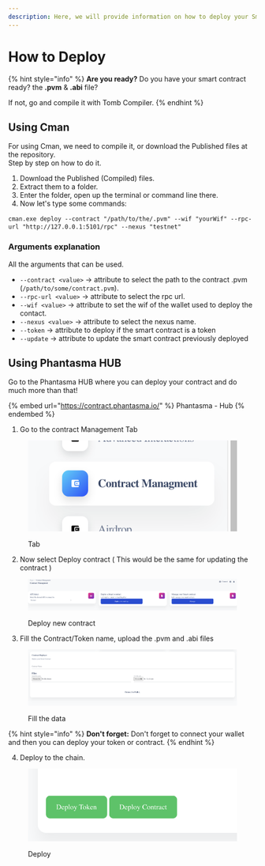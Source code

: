 ```yaml
---
description: Here, we will provide information on how to deploy your Smart Contract
---
```


# How to Deploy

{% hint style="info" %}
**Are you ready?** Do you have your smart contract ready? the **.pvm** & **.abi** file?

If not, go and compile it with Tomb Compiler.
{% endhint %}

## Using Cman

For using Cman, we need to compile it, or download the Published files at the repository.\
Step by step on how to do it.

1. Download the Published (Compiled) files.
2. Extract them to a folder.
3. Enter the folder, open up the terminal or command line there.
4. Now let's type some commands:

```
cman.exe deploy --contract "/path/to/the/.pvm" --wif "yourWif" --rpc-url "http://127.0.0.1:5101/rpc" --nexus "testnet"
```

### Arguments explanation

All the arguments that can be used.

* `--contract <value>` -> attribute to select the path to the contract .pvm (`/path/to/some/contract.pvm`).
* `--rpc-url <value>` -> attribute to select the rpc url.
* `--wif <value>` -> attribute to set the wif of the wallet used to deploy the contact.
* `--nexus <value>` -> attribute to select the nexus name.
* `--token` -> attribute to deploy if the smart contract is a token
* `--update` -> attribute to update the smart contract previously deployed

## Using Phantasma HUB

Go to the Phantasma HUB where you can deploy your contract and do much more than that!

{% embed url="https://contract.phantasma.io/" %}
Phantasma - Hub
{% endembed %}



1. Go to the contract Management Tab

<figure><img src="../../../.gitbook/assets/Screenshot 2023-04-14 at 10.27.42.png" alt=""><figcaption><p>Tab</p></figcaption></figure>

2. Now select Deploy contract ( This would be the same for updating the contract )&#x20;

<figure><img src="../../../.gitbook/assets/Screenshot 2023-04-14 at 10.29.10.png" alt=""><figcaption><p>Deploy new contract</p></figcaption></figure>

3. Fill the Contract/Token name, upload the .pvm and .abi files

<figure><img src="../../../.gitbook/assets/Screenshot 2023-04-14 at 10.30.33.png" alt=""><figcaption><p>Fill the data</p></figcaption></figure>

{% hint style="info" %}
**Don't forget:** Don't forget to connect your wallet and then you can deploy your token or contract.&#x20;
{% endhint %}

4. Deploy to the chain.

<figure><img src="../../../.gitbook/assets/Screenshot 2023-04-14 at 10.33.36.png" alt=""><figcaption><p>Deploy</p></figcaption></figure>
